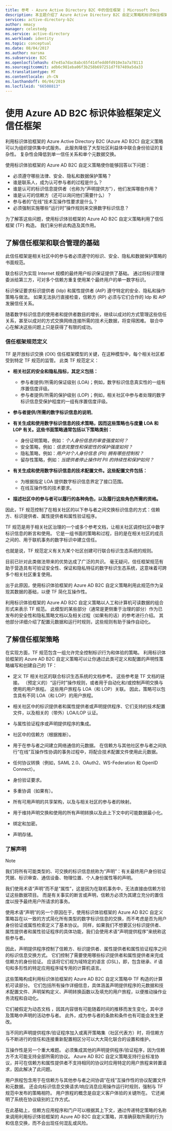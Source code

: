 ```yaml
---
title: 参考 - Azure Active Directory B2C 中的信任框架 | Microsoft Docs
description: 本主题介绍了 Azure Active Directory B2C 自定义策略和标识体验框架。
services: active-directory-b2c
author: mmacy
manager: celestedg
ms.service: active-directory
ms.workload: identity
ms.topic: conceptual
ms.date: 08/04/2017
ms.author: marsma
ms.subservice: B2C
ms.openlocfilehash: 47e45a7dac8abc65f414fedd0fd910e3a7a78113
ms.sourcegitcommit: adb6c981eba06f3b258b697251d7f87489a5da33
ms.translationtype: MT
ms.contentlocale: zh-CN
ms.lasthandoff: 06/04/2019
ms.locfileid: "66508813"
---
```

# <a name="define-trust-frameworks-with-azure-ad-b2c-identity-experience-framework"></a>使用 Azure AD B2C 标识体验框架定义信任框架

利用标识体验框架的 Azure Active Directory B2C (Azure AD B2C) 自定义策略可以为组织提供集中式服务。 此服务降低了大型社区利益体中联合身份验证的复杂性。 复杂性会降低到单一信任关系和单个元数据交换。

使用标识体验框架的 Azure AD B2C 自定义策略使你能够回答以下问题：

- 必须遵守哪些法律、安全、隐私和数据保护策略？
- 谁是联系人，成为认可参与者的过程是什么？
- 谁是认可的标识信息提供者（也称为“声明提供方”），他们发挥哪些作用？
- 谁是认可的信赖方（还可以询问他们需要什么）？
- 参与者的“在线”技术互操作性要求是什么？
- 必须强制实施哪些“运行时”操作规则来交换数字标识信息？

为了解答这些问题，使用标识体验框架的 Azure AD B2C 自定义策略利用了信任框架 (TF) 构造。 我们来分析此构造及其作用。

## <a name="understand-the-trust-framework-and-federation-management-foundation"></a>了解信任框架和联合管理的基础

此信任框架是相关社区中的参与者必须遵守的标识、安全、隐私和数据保护策略的书面规范。

联合标识为实现 Internet 规模的最终用户标识保证提供了基础。 通过将标识管理委派给第三方，可对多个信赖方重复使用某个最终用户的单一数字标识。  

标识保证要求标识提供者 (Idp) 和属性提供者 (AtP) 遵守特定的安全、隐私和操作策略与做法。  如果无法执行直接检查，信赖方 (RP) 必须与它们合作的 Idp 和 AtP 发展信任关系。  

随着数字标识信息的使用者和提供者数目的增长，继续以成对的方式管理这些信任关系，甚至以成对的方式交换网络连接所需的技术元数据，将变得困难。  联合中心在解决这些问题上只是获得了有限的成功。

### <a name="what-a-trust-framework-specification-defines"></a>信任框架规范定义
TF 是开放标识交换 (OIX) 信任框架模型的关键，在这种模型中，每个相关社区都受到特定 TF 规范的监管。 此类 TF 规范定义：

- **相关社区的安全和隐私指标，其定义包括：**
    - 参与者提供/所需的保证级别 (LOA)；例如，数字标识信息真实性的一组有序置信度评级。
    - 参与者提供/所需的保护级别 (LOP)；例如，相关社区中参与者处理的数字标识信息受保护程度的一组有序置信度评级。

- **参与者提供/所需的数字标识信息的说明**。

- **有关生成和使用数字标识信息的技术策略，因而这些策略也与度量 LOA 和 LOP 有关。这些书面策略通常包括以下策略类别：**
    - 身份证明策略，例如：*个人身份信息的审查强度如何？*
    - 安全策略，例如：*信息完整性和保密性的保护强度如何？*
    - 隐私策略，例如：*用户对个人身份信息 (PII) 拥有哪些控制权？*
    - 留存性策略，例如：*当提供者停止操作时 PII 的持续性和保护如何？*

- **有关生成和使用数字标识信息的技术配置文件。这些配置文件包括：**
    - 为根据指定 LOA 提供数字标识信息界定了接口范围。
    - 在线互操作性的技术要求。

- **描述社区中的参与者可以履行的各种角色，以及履行这些角色所需的资格。**

因此，TF 规范控制了在相关社区的以下参与者之间交换标识信息的方式：信赖方、标识提供者、属性提供者和属性验证程序。

TF 规范是用于相关社区治理的一个或多个参考文档，让相关社区调控社区中数字标识信息的断言和使用。 它是一组书面的策略和过程，目的是在相关社区的成员之间的、用于联机事务的数字标识中建立信任。  

也就是说，TF 规范定义有关为某个社区创建可行联合标识生态系统的规则。

目前已针对此类做法带来的优势达成了广泛的共识。 毫无疑问，信任框架规范有助于营造具有可验证安全性、保证和隐私特征的数字标识生态系统，这意味着可跨多个相关社区重复使用。

出于此原因，使用标识体验框架的 Azure AD B2C 自定义策略利用此规范作为呈现其数据的基础，以便 TF 简化互操作性。  

利用标识体验框架的 Azure AD B2C 自定义策略以人工和计算机可读数据的组合形式来表示 TF 规范。 此模型的某些部分（通常是更侧重于治理的部分）作为已发布的安全性和隐私策略文档以及相关过程（如果有的话）的参考进行介绍。 其他部分详细介绍了配置元数据和运行时规则，这些规则有助于操作自动化。

## <a name="understand-trust-framework-policies"></a>了解信任框架策略

在实现方面，TF 规范包含一组允许完全控制标识行为和体验的策略。  利用标识体验框架的 Azure AD B2C 自定义策略可以让你通过此类可定义和配置的声明性策略编写和创建自己的 TF：

- 定义 TF 相关社区的联合标识生态系统的文档参考。 这些参考是 TF 文档的链接。 （预定义的）“运行时”操作规则，或者用于自动化和/或控制声明交换与使用的用户旅程。 这些用户旅程与 LOA（和 LOP）关联。 因此，策略可以包含具有不同 LOA（和 LOP）的用户旅程。

- 相关社区中的标识提供者和属性提供者或声明提供程序、它们支持的技术配置文件，以及相关的（带外）LOA/LOP 认证。

- 与属性验证程序或声明提供程序的集成。

- 社区中的信赖方（根据推断）。

- 用于在参与者之间建立网络通信的元数据。 在信赖方与其他社区参与者之间执行“在线”互操作性协调的事务过程中，将配合技术配置文件使用此元数据。

- 任何协议转换（例如，SAML 2.0、OAuth2、WS-Federation 和 OpenID Connect）。

- 身份验证要求。

- 多重协调（如果有）。

- 所有可用声明的共享架构，以及与相关社区的参与者的映射。

- 用于维持声明交换和使用的所有声明转换以及此上下文中的可能数据最小化。

- 绑定和加密。

- 声明存储。

### <a name="understand-claims"></a>了解声明

> [!NOTE]
> 我们将所有可能类型的、可交换的标识信息统称为“声明”：有关最终用户身份验证凭据、标识审查、通信设备、物理位置、个人身份属性等的声明。  
>
> 我们使用术语“声明”而不是“属性”，这是因为在联机事务中，无法直接由信赖方验证这些数据项目。 而是有关事实的断言或声明，信赖方必须为其建立充分的置信度以授予最终用户所请求的事务。  
>
> 使用术语“声明”的另一个原因在于，使用标识体验框架的 Azure AD B2C 自定义策略旨在以一致的方式简化所有类型的数字标识信息的交换，而不考虑是否为用户身份验证或属性检索定义了基本协议。  同样，如果我们不想要区分标识提供者、属性提供者和属性验证程序的具体功能，我们会使用术语“声明提供程序”来统称这些参与者。   

因此，声明提供程序控制了信赖方、标识提供者、属性提供者和属性验证程序之间的标识信息交换方式。 它们控制了需要使用哪些标识提供者和属性提供者来完成信赖方的身份验证。 应该将它们视为域特定的语言 (DSL)，即，包含继承、if  语句和多形性的特定应用程序域专用的计算机语言。

这些策略构成利用标识体验框架的 Azure AD B2C 自定义策略中 TF 构造的计算机可读部分。 它们包括所有操作详细信息，具体涵盖声明提供程序的元数据和技术配置文件、声明架构定义、声明转换函数以及填充的用户旅程，以便推动操作业务流程和自动化。  

它们被假定为动态文档  ，因其内容很有可能随着时间的推移而发生变化，其中涉及策略中声明的活动参与者。 此外，成为参与者的条款和条件也有可能会发生更改。  

当不同的声明提供程序/验证程序加入或离开策略集（社区代表方）时，将信赖方与不断进行的信任和连接重新配置相区分可以大大简化联合的设置和维护。

互操作性是另一个重大难题。 必须集成其他的声明提供程序/验证程序，因为信赖方不太可能支持全部所需的协议。 Azure AD B2C 自定义策略支持行业标准协议，并可在信赖方和属性提供者不支持相同的协议时应用特定的用户旅程来转置请求，因此解决了此问题。  

用户旅程包含用于在信赖方与其他参与者之间协调“在线”互操作性的协议配置文件和元数据。 还会向标识信息交换请求/响应消息应用操作运行时规则，强制与 TF 规范中发布的策略相符。 用户旅程的概念是自定义客户体验的关键所在。 它还阐明了系统在协议级别的工作方式。

在此基础上，信赖方应用程序和门户可以根据其上下文，通过传递特定策略的名称来调用利用标识体验框架的 Azure AD B2C 自定义策略，并准确获取所需的行为和信息交换，而不会出现任何混乱或风险。
